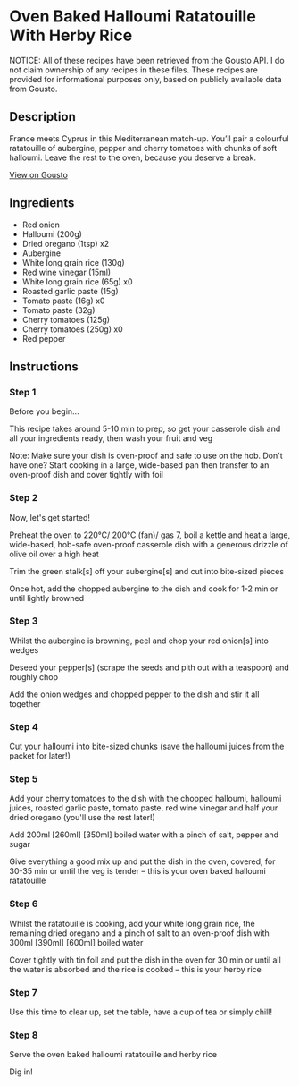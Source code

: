 # Oven Baked Halloumi Ratatouille With Herby Rice

NOTICE: All of these recipes have been retrieved from the Gousto API. I do not claim ownership of any recipes in these files. These recipes are provided for informational purposes only, based on publicly available data from Gousto.

## Description

France meets Cyprus in this Mediterranean match-up. You’ll pair a colourful ratatouille of aubergine, pepper and cherry tomatoes with chunks of soft halloumi. Leave the rest to the oven, because you deserve a break.

[View on Gousto](https://www.gousto.co.uk/recipes/cookbook/hasselback-halloumi-caponata-with-crusty-bread)

## Ingredients

- Red onion
- Halloumi (200g)
- Dried oregano (1tsp) x2
- Aubergine
- White long grain rice (130g)
- Red wine vinegar (15ml)
- White long grain rice (65g) x0
- Roasted garlic paste (15g)
- Tomato paste (16g) x0
- Tomato paste (32g)
- Cherry tomatoes (125g)
- Cherry tomatoes (250g) x0
- Red pepper

## Instructions


### Step 1

Before you begin...

This recipe takes around 5-10 min to prep, so get your casserole dish and all your ingredients ready, then wash your fruit and veg

Note: Make sure your dish is oven-proof and safe to use on the hob. Don't have one? Start cooking in a large, wide-based pan then transfer to an oven-proof dish and cover tightly with foil


### Step 2

Now, let's get started!

Preheat the oven to 220°C/ 200°C (fan)/ gas 7, boil a kettle and heat a large, wide-based, hob-safe oven-proof casserole dish with a generous drizzle of olive oil over a high heat

Trim the green stalk[s] off your aubergine[s] and cut into bite-sized pieces

Once hot, add the chopped aubergine to the dish and cook for 1-2 min or until lightly browned


### Step 3

Whilst the aubergine is browning, peel and chop your red onion[s] into wedges

Deseed your pepper[s] (scrape the seeds and pith out with a teaspoon) and roughly chop

Add the onion wedges and chopped pepper to the dish and stir it all together


### Step 4

Cut your halloumi<span class="text-danger"> </span>into bite-sized chunks (save the halloumi juices from the packet for later!)


### Step 5

Add your cherry tomatoes to the dish with the chopped halloumi, halloumi juices, roasted garlic paste, tomato paste, red wine vinegar and half your dried oregano (you'll use the rest later!)

Add 200ml <span class="text-purple">[260ml]</span> <span class="text-danger">[350ml]</span> boiled water with a pinch of salt, pepper and sugar

Give everything a good mix up and put the dish in the oven, covered, for 30-35 min or until the veg is tender – this is your oven baked halloumi ratatouille


### Step 6

Whilst the ratatouille is cooking, add your white long grain rice, the remaining dried oregano and a pinch of salt to an oven-proof dish with 300ml <span class="text-purple">[390ml]</span> <span class="text-danger">[600ml]</span> boiled water

Cover tightly with tin foil and put the dish in the oven for 30 min or until all the water is absorbed and the rice is cooked – this is your herby rice


### Step 7

Use this time to clear up, set the table, have a cup of tea or simply chill!

### Step 8

Serve the oven baked halloumi ratatouille and herby rice

Dig in!

